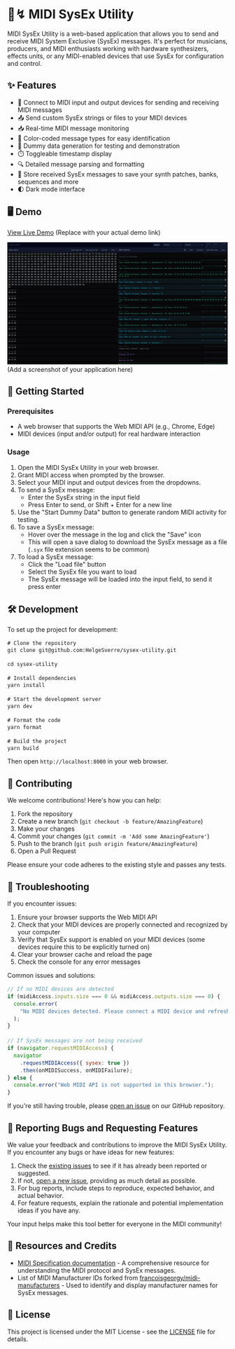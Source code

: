 # 🎹↯ MIDI SysEx Utility

MIDI SysEx Utility is a web-based application that allows you to send and receive MIDI System Exclusive (SysEx)
messages. It's perfect for musicians, producers, and MIDI enthusiasts working with hardware synthesizers, effects units,
or any MIDI-enabled devices that use SysEx for configuration and control.

## ✨ Features

- 🔌 Connect to MIDI input and output devices for sending and receiving MIDI messages
- 📤 Send custom SysEx strings or files to your MIDI devices
- 📥 Real-time MIDI message monitoring
- 🌈 Color-coded message types for easy identification
- 🤖 Dummy data generation for testing and demonstration
- ⏱️ Toggleable timestamp display
- 🔍 Detailed message parsing and formatting
- 💾 Store received SysEx messages to save your synth patches, banks, sequences and more
- 🌓 Dark mode interface

## 🖥️ Demo

[View Live Demo](https://sysex-util.vercel.app/) (Replace with your actual demo link)

![MIDI SysEx Utility Screenshot](./art/screenshot.png) (Add a screenshot of your application here)

## 🚀 Getting Started

### Prerequisites

- A web browser that supports the Web MIDI API (e.g., Chrome, Edge)
- MIDI devices (input and/or output) for real hardware interaction

### Usage

1. Open the MIDI SysEx Utility in your web browser.
2. Grant MIDI access when prompted by the browser.
3. Select your MIDI input and output devices from the dropdowns.
4. To send a SysEx message:
   - Enter the SysEx string in the input field
   - Press Enter to send, or Shift + Enter for a new line
5. Use the "Start Dummy Data" button to generate random MIDI activity for testing.
6. To save a SysEx message:
   - Hover over the message in the log and click the "Save" icon
   - This will open a save dialog to download the SysEx message as a file (`.syx` file extension seems to be common)
7. To load a SysEx message:
   - Click the "Load file" button
   - Select the SysEx file you want to load
   - The SysEx message will be loaded into the input field, to send it press enter

## 🛠️ Development

To set up the project for development:

```shell
# Clone the repository
git clone git@github.com:HelgeSverre/sysex-utility.git

cd sysex-utility

# Install dependencies
yarn install

# Start the development server
yarn dev

# Format the code
yarn format

# Build the project
yarn build
```

Then open `http://localhost:8000` in your web browser.

## 🤝 Contributing

We welcome contributions! Here's how you can help:

1. Fork the repository
2. Create a new branch (`git checkout -b feature/AmazingFeature`)
3. Make your changes
4. Commit your changes (`git commit -m 'Add some AmazingFeature'`)
5. Push to the branch (`git push origin feature/AmazingFeature`)
6. Open a Pull Request

Please ensure your code adheres to the existing style and passes any tests.

## 🐛 Troubleshooting

If you encounter issues:

1. Ensure your browser supports the Web MIDI API
2. Check that your MIDI devices are properly connected and recognized by your computer
3. Verify that SysEx support is enabled on your MIDI devices (some devices require this to be explicitly turned on)
4. Clear your browser cache and reload the page
5. Check the console for any error messages

Common issues and solutions:

```javascript
// If no MIDI devices are detected
if (midiAccess.inputs.size === 0 && midiAccess.outputs.size === 0) {
  console.error(
    "No MIDI devices detected. Please connect a MIDI device and refresh the page.",
  );
}

// If SysEx messages are not being received
if (navigator.requestMIDIAccess) {
  navigator
    .requestMIDIAccess({ sysex: true })
    .then(onMIDISuccess, onMIDIFailure);
} else {
  console.error("Web MIDI API is not supported in this browser.");
}
```

If you're still having trouble, please [open an issue](https://github.com/yourusername/midi-sysex-utility/issues) on our
GitHub repository.

## 🚩 Reporting Bugs and Requesting Features

We value your feedback and contributions to improve the MIDI SysEx Utility. If you encounter any bugs or have ideas for
new features:

1. Check the [existing issues](https://github.com/yourusername/midi-sysex-utility/issues) to see if it has already been
   reported or suggested.
2. If not, [open a new issue](https://github.com/yourusername/midi-sysex-utility/issues/new), providing as much detail
   as possible.
3. For bug reports, include steps to reproduce, expected behavior, and actual behavior.
4. For feature requests, explain the rationale and potential implementation ideas if you have any.

Your input helps make this tool better for everyone in the MIDI community!

## 📝 Resources and Credits

- [MIDI Specification documentation](http://midi.teragonaudio.com/tech/midispec.htm) - A comprehensive resource for
  understanding the MIDI protocol and SysEx messages.
- List of MIDI Manufacturer IDs forked
  from [francoisgeorgy/midi-manufacturers](https://github.com/francoisgeorgy/midi-manufacturers) - Used to identify and
  display manufacturer names for SysEx messages.

## 📜 License

This project is licensed under the MIT License - see the [LICENSE](LICENSE.md) file for details.
